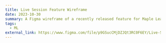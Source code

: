 ```yaml
---
title: Live Session Feature Wireframe
date: 2023-10-30
summary: A Figma wireframe of a recently released feature for Maple Learn that I guided as a Product Manager co-op. I'm happy to show my various other Maple Learn mockups in person.
tags:
  - ML
external_link: https://www.figma.com/file/p9GSucCMjDZJQt3RC0F6EY/Live-Session-Wireframe?type=design&node-id=0%3A1&mode=design&t=WoL0GCd4rfmdEOuq-1 
---
```

